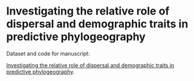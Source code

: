 # Investigating the relative role of dispersal and demographic traits in predictive phylogeography

Dataset and code for manuscript:

[Investigating the relative role of dispersal and demographic traits in predictive phylogeography](https://doi.org/10.1111/ecog.07149).
